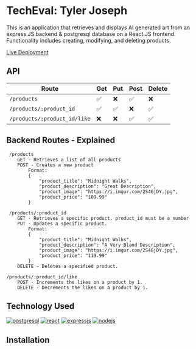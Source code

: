 # TechEval: Tyler Joseph

This is an application that retrieves and displays AI generated art from an express.JS backend & postgresql database on a React.JS frontend. Functionality includes creating, modifying, and deleting products.

[Live Deployment]()

## API

| Route       | Get         | Put        | Post         | Delete       |      
| ----------- | ----------- | ---------- | ------------ | ------------ |
| ```/products```      | ✅      |❌      | ✅    |       ❌       |
| ```/products/:product_id```   | ✅        | ✅       | ❌         | ✅         |
| ```/products/:product_id/like```      | ❌      |❌      | ✅    |       ✅       |
## Backend Routes - Explained
    
     /products 
        GET - Retrieves a list of all products
        POST - Creates a new product
            Format: 
            {
                "product_title": "Midnight Walks", 
                "product_description": "Great Description", 
                "product_image": "https://i.imgur.com/2S4GjDY.jpg", 
                "product_price": "109.99"
            }

     /products/:product_id
        GET - Retrieves a specific product. product_id must be a number
        PUT - Updates a specific product.
            Format:
            {
                "product_title": "Midnight Walks", 
                "product_description": "A Very Bland Description", 
                "product_image": "https://i.imgur.com/2S4GjDY.jpg", 
                "product_price": "119.99"
            }
        DELETE - Deletes a specified product.

    /products/:product_id/like
        POST - Increments the likes on a product by 1.
        DELETE - Decrements the likes on a product by 1.


## Technology Used
[![postgresql](https://cdn.iconscout.com/icon/free/png-256/postgresql-11-1175122.png)](https://www.postgresql.org/) 
[![react](https://cdn.iconscout.com/icon/free/png-256/react-1-282599.png)](https://reactjs.org/)
[![expressjs](https://hackr.io/tutorials/learn-express-js/logo/logo-express-js?ver=1557508379)](https://expressjs.com/)
[![nodejs](https://cdn.iconscout.com/icon/free/png-256/node-js-1174925.png)](https://nodejs.org/en/)

## Installation
    